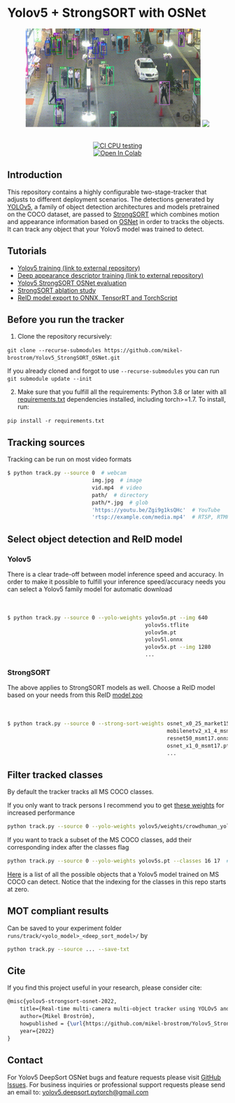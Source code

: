 # Yolov5 + StrongSORT with OSNet





<div align="center">
<p>
<img src="strong_sort/results/track_pedestrians.gif" width="400"/> <img src="strong_sort/results/track_all.gif" width="400"/> 
</p>
<br>
<div>
<a href="https://github.com/mikel-brostrom/Yolov5_DeepSort_Pytorch/actions"><img src="https://github.com/mikel-brostrom/Yolov5_DeepSort_Pytorch/workflows/CI%20CPU%20testing/badge.svg" alt="CI CPU testing"></a>
<br>  
<a href="https://colab.research.google.com/drive/18nIqkBr68TkK8dHdarxTco6svHUJGggY?usp=sharing"><img src="https://colab.research.google.com/assets/colab-badge.svg" alt="Open In Colab"></a>
 
</div>

</div>


## Introduction

This repository contains a highly configurable two-stage-tracker that adjusts to different deployment scenarios. The detections generated by [YOLOv5](https://github.com/ultralytics/yolov5), a family of object detection architectures and models pretrained on the COCO dataset, are passed to [StrongSORT](https://github.com/dyhBUPT/StrongSORT)[](https://arxiv.org/pdf/2202.13514.pdf) which combines motion and appearance information based on [OSNet](https://github.com/KaiyangZhou/deep-person-reid)[](https://arxiv.org/abs/1905.00953) in order to tracks the objects. It can track any object that your Yolov5 model was trained to detect.


## Tutorials

* [Yolov5 training (link to external repository)](https://github.com/ultralytics/yolov5/wiki/Train-Custom-Data)&nbsp;
* [Deep appearance descriptor training (link to external repository)](https://kaiyangzhou.github.io/deep-person-reid/user_guide.html)&nbsp;
* [Yolov5 StrongSORT OSNet evaluation](https://github.com/mikel-brostrom/Yolov5_StrongSORT_OSNet/wiki/Evaluation)&nbsp;
* [StrongSORT ablation study](https://github.com/mikel-brostrom/Yolov5_StrongSORT_OSNet/wiki/Yolov5DeepSORTwithOSNet-vs-Yolov5StrongSORTwithOSNet-ablation-study-on-MOT16)&nbsp;
* [ReID model export to ONNX, TensorRT and TorchScript](https://github.com/mikel-brostrom/Yolov5_StrongSORT_OSNet/wiki/ReID-model-export-to-ONNX,-OpenVINO-and-TFLite)&nbsp;



## Before you run the tracker

1. Clone the repository recursively:

`git clone --recurse-submodules https://github.com/mikel-brostrom/Yolov5_StrongSORT_OSNet.git`

If you already cloned and forgot to use `--recurse-submodules` you can run `git submodule update --init`

2. Make sure that you fulfill all the requirements: Python 3.8 or later with all [requirements.txt](https://github.com/mikel-brostrom/Yolov5_DeepSort_Pytorch/blob/master/requirements.txt) dependencies installed, including torch>=1.7. To install, run:

`pip install -r requirements.txt`


## Tracking sources

Tracking can be run on most video formats

```bash
$ python track.py --source 0  # webcam
                           img.jpg  # image
                           vid.mp4  # video
                           path/  # directory
                           path/*.jpg  # glob
                           'https://youtu.be/Zgi9g1ksQHc'  # YouTube
                           'rtsp://example.com/media.mp4'  # RTSP, RTMP, HTTP stream
```


## Select object detection and ReID model

### Yolov5

There is a clear trade-off between model inference speed and accuracy. In order to make it possible to fulfill your inference speed/accuracy needs
you can select a Yolov5 family model for automatic download

```bash


$ python track.py --source 0 --yolo-weights yolov5n.pt --img 640
                                            yolov5s.tflite
                                            yolov5m.pt
                                            yolov5l.onnx 
                                            yolov5x.pt --img 1280
                                            ...
```

### StrongSORT

The above applies to StrongSORT models as well. Choose a ReID model based on your needs from this ReID [model zoo](https://kaiyangzhou.github.io/deep-person-reid/MODEL_ZOO)

```bash


$ python track.py --source 0 --strong-sort-weights osnet_x0_25_market1501.pt
                                                   mobilenetv2_x1_4_msmt17.engine
                                                   resnet50_msmt17.onnx
                                                   osnet_x1_0_msmt17.pt
                                                   ...
```

## Filter tracked classes

By default the tracker tracks all MS COCO classes.

If you only want to track persons I recommend you to get [these weights](https://drive.google.com/file/d/1gglIwqxaH2iTvy6lZlXuAcMpd_U0GCUb/view?usp=sharing) for increased performance

```bash
python track.py --source 0 --yolo-weights yolov5/weights/crowdhuman_yolov5m.pt --classes 0  # tracks persons, only
```

If you want to track a subset of the MS COCO classes, add their corresponding index after the classes flag

```bash
python track.py --source 0 --yolo-weights yolov5s.pt --classes 16 17  # tracks cats and dogs, only
```

[Here](https://tech.amikelive.com/node-718/what-object-categories-labels-are-in-coco-dataset/) is a list of all the possible objects that a Yolov5 model trained on MS COCO can detect. Notice that the indexing for the classes in this repo starts at zero.


## MOT compliant results

Can be saved to your experiment folder `runs/track/<yolo_model>_<deep_sort_model>/` by 

```bash
python track.py --source ... --save-txt
```


## Cite

If you find this project useful in your research, please consider cite:

```latex
@misc{yolov5-strongsort-osnet-2022,
    title={Real-time multi-camera multi-object tracker using YOLOv5 and StrongSORT with OSNet},
    author={Mikel Broström},
    howpublished = {\url{https://github.com/mikel-brostrom/Yolov5_StrongSORT_OSNet}},
    year={2022}
}
```

## Contact 

For Yolov5 DeepSort OSNet bugs and feature requests please visit [GitHub Issues](https://github.com/mikel-brostrom/Yolov5_StrongSORT_OSNet/issues). For business inquiries or professional support requests please send an email to: yolov5.deepsort.pytorch@gmail.com
